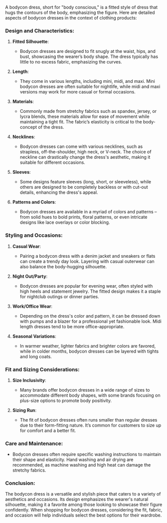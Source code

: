 A bodycon dress, short for "body conscious," is a fitted style of dress that hugs the contours of the body, emphasizing the figure. Here are detailed aspects of bodycon dresses in the context of clothing products:

### Design and Characteristics:

1. **Fitted Silhouette**:
   - Bodycon dresses are designed to fit snugly at the waist, hips, and bust, showcasing the wearer’s body shape. The dress typically has little to no excess fabric, emphasizing the curves.

2. **Length**:
   - They come in various lengths, including mini, midi, and maxi. Mini bodycon dresses are often suitable for nightlife, while midi and maxi versions may work for more casual or formal occasions.

3. **Materials**:
   - Commonly made from stretchy fabrics such as spandex, jersey, or lycra blends, these materials allow for ease of movement while maintaining a tight fit. The fabric’s elasticity is critical to the body-concept of the dress.

4. **Necklines**:
   - Bodycon dresses can come with various necklines, such as strapless, off-the-shoulder, high neck, or V-neck. The choice of neckline can drastically change the dress's aesthetic, making it suitable for different occasions.

5. **Sleeves**:
   - Some designs feature sleeves (long, short, or sleeveless), while others are designed to be completely backless or with cut-out details, enhancing the dress's appeal.

6. **Patterns and Colors**:
   - Bodycon dresses are available in a myriad of colors and patterns – from solid hues to bold prints, floral patterns, or even intricate designs like lace overlays or color blocking.

### Styling and Occasions:

1. **Casual Wear**:
   - Pairing a bodycon dress with a denim jacket and sneakers or flats can create a trendy day look. Layering with casual outerwear can also balance the body-hugging silhouette.

2. **Night Out/Party**:
   - Bodycon dresses are popular for evening wear, often styled with high heels and statement jewelry. The fitted design makes it a staple for nightclub outings or dinner parties.

3. **Work/Office Wear**:
   - Depending on the dress's color and pattern, it can be dressed down with pumps and a blazer for a professional yet fashionable look. Midi length dresses tend to be more office-appropriate.

4. **Seasonal Variations**:
   - In warmer weather, lighter fabrics and brighter colors are favored, while in colder months, bodycon dresses can be layered with tights and long coats.

### Fit and Sizing Considerations:

1. **Size Inclusivity**:
   - Many brands offer bodycon dresses in a wide range of sizes to accommodate different body shapes, with some brands focusing on plus-size options to promote body positivity.

2. **Sizing Run**:
   - The fit of bodycon dresses often runs smaller than regular dresses due to their form-fitting nature. It’s common for customers to size up for comfort and a better fit.

### Care and Maintenance:

- Bodycon dresses often require specific washing instructions to maintain their shape and elasticity. Hand washing and air drying are recommended, as machine washing and high heat can damage the stretchy fabrics.

### Conclusion:

The bodycon dress is a versatile and stylish piece that caters to a variety of aesthetics and occasions. Its design emphasizes the wearer's natural silhouette, making it a favorite among those looking to showcase their figure confidently. When shopping for bodycon dresses, considering the fit, fabric, and occasion will help individuals select the best options for their wardrobe.